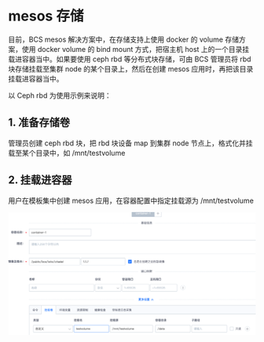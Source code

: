 # mesos 存储
目前，BCS mesos 解决方案中，在存储支持上使用 docker 的 volume 存储方案，使用 docker volume 的 bind mount 方式，把宿主机 host 上的一个目录挂载进容器当中。如果要使用 ceph rbd 等分布式块存储，可由 BCS 管理员将 rbd 块存储挂载至集群 node 的某个目录上，然后在创建 mesos 应用时，再把该目录挂载进容器当中。  

以 Ceph rbd 为使用示例来说明：

## 1. 准备存储卷

管理员创建 ceph rbd 块，把 rbd 块设备 map 到集群 node 节点上，格式化并挂载至某个目录中，如 /mnt/testvolume

## 2. 挂载进容器

用户在模板集中创建 mesos 应用，在容器配置中指定挂载源为 /mnt/testvolume  

![](../assets/storage/mesosStorage.png)

